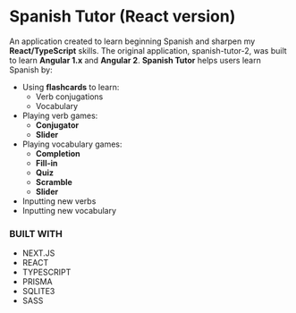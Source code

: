 # Spanish Tutor (React version)
An application created to learn beginning Spanish and sharpen my **React/TypeScript** skills. The original application, spanish-tutor-2, was built to learn **Angular 1.x** and **Angular 2**. **Spanish Tutor** helps users learn Spanish by:

- Using **flashcards** to learn:
  - Verb conjugations
  - Vocabulary
- Playing verb games:
  - **Conjugator**
  - **Slider**
- Playing vocabulary games:
  - **Completion**
  - **Fill-in**
  - **Quiz**
  - **Scramble**
  - **Slider**
- Inputting new verbs
- Inputting new vocabulary

### BUILT WITH

- NEXT.JS
- REACT
- TYPESCRIPT
- PRISMA
- SQLITE3
- SASS
